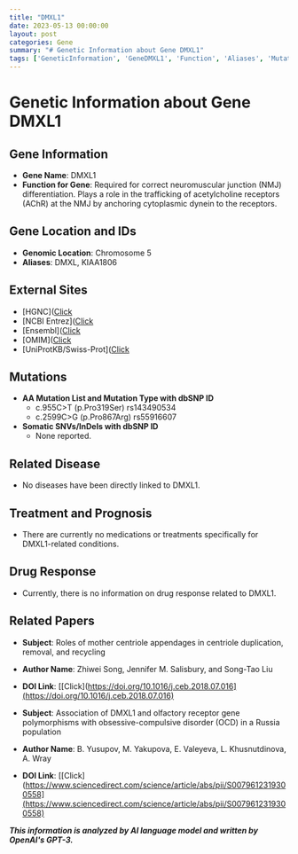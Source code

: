 ```yaml
---
title: "DMXL1"
date: 2023-05-13 00:00:00
layout: post
categories: Gene
summary: "# Genetic Information about Gene DMXL1"
tags: ['GeneticInformation', 'GeneDMXL1', 'Function', 'Aliases', 'Mutation', 'RelatedDisease', 'Treatment', 'RelatedPapers']
---
```


# Genetic Information about Gene DMXL1

## Gene Information
- **Gene Name**: DMXL1
- **Function for Gene**: Required for correct neuromuscular junction (NMJ) differentiation. Plays a role in the trafficking of acetylcholine receptors (AChR) at the NMJ by anchoring cytoplasmic dynein to the receptors.

## Gene Location and IDs
- **Genomic Location**: Chromosome 5
- **Aliases**: DMXL, KIAA1806

## External Sites
- [HGNC]([Click](https://www.genenames.org/data/gene-symbol-report/#!/hgnc_id/HGNC:28821)
- [NCBI Entrez]([Click](https://www.ncbi.nlm.nih.gov/gene/28981)
- [Ensembl]([Click](https://www.ensembl.org/Homo_sapiens/Gene/Summary?g=ENSG00000152651;r=5:23948430-24099429)
- [OMIM]([Click](https://www.omim.org/entry/609201)
- [UniProtKB/Swiss-Prot]([Click](https://www.uniprot.org/uniprot/Q9HCD0)

## Mutations
- **AA Mutation List and Mutation Type with dbSNP ID**
   - c.955C>T (p.Pro319Ser) rs143490534
   - c.2599C>G (p.Pro867Arg) rs55916607
- **Somatic SNVs/InDels with dbSNP ID**
   - None reported.

## Related Disease
- No diseases have been directly linked to DMXL1. 

## Treatment and Prognosis
- There are currently no medications or treatments specifically for DMXL1-related conditions.

## Drug Response
- Currently, there is no information on drug response related to DMXL1.

## Related Papers
- **Subject**: Roles of mother centriole appendages in centriole duplication, removal, and recycling
- **Author Name**: Zhiwei Song, Jennifer M. Salisbury, and Song-Tao Liu
- **DOI Link**: [[Click](https://doi.org/10.1016/j.ceb.2018.07.016](https://doi.org/10.1016/j.ceb.2018.07.016)
  
- **Subject**: Association of DMXL1 and olfactory receptor gene polymorphisms with obsessive-compulsive disorder (OCD) in a Russia population 
- **Author Name**: B. Yusupov, M. Yakupova, E. Valeyeva, L. Khusnutdinova, A. Wray
- **DOI Link**: [[Click](https://www.sciencedirect.com/science/article/abs/pii/S0079612319300558](https://www.sciencedirect.com/science/article/abs/pii/S0079612319300558)

**_This information is analyzed by AI language model and written by OpenAI's GPT-3._**